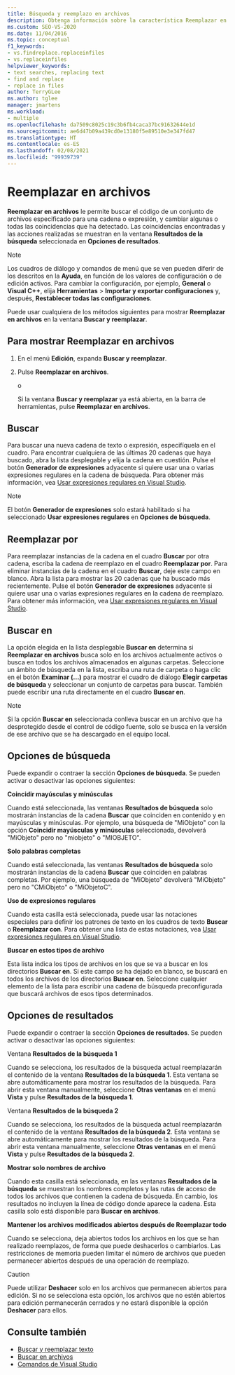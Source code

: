 ```yaml
---
title: Búsqueda y reemplazo en archivos
description: Obtenga información sobre la característica Reemplazar en archivos y cómo le permite buscar una cadena o expresión en el código de un conjunto de archivos especificado, así como cambiar algunas o todas las coincidencias encontradas.
ms.custom: SEO-VS-2020
ms.date: 11/04/2016
ms.topic: conceptual
f1_keywords:
- vs.findreplace.replaceinfiles
- vs.replaceinfiles
helpviewer_keywords:
- text searches, replacing text
- find and replace
- replace in files
author: TerryGLee
ms.author: tglee
manager: jmartens
ms.workload:
- multiple
ms.openlocfilehash: da7509c8025c19c3b6fb4caca37bc91632644e1d
ms.sourcegitcommit: ae6d47b09a439cd0e13180f5e89510e3e347fd47
ms.translationtype: HT
ms.contentlocale: es-ES
ms.lasthandoff: 02/08/2021
ms.locfileid: "99939739"
---
```

# <a name="replace-in-files"></a>Reemplazar en archivos

**Reemplazar en archivos** le permite buscar el código de un conjunto de archivos especificado para una cadena o expresión, y cambiar algunas o todas las coincidencias que ha detectado. Las coincidencias encontradas y las acciones realizadas se muestran en la ventana **Resultados de la búsqueda** seleccionada en **Opciones de resultados**.

> [!NOTE]
> Los cuadros de diálogo y comandos de menú que se ven pueden diferir de los descritos en la **Ayuda**, en función de los valores de configuración o de edición activos. Para cambiar la configuración, por ejemplo, **General** o **Visual C++**, elija **Herramientas** > **Importar y exportar configuraciones** y, después, **Restablecer todas las configuraciones**.

Puede usar cualquiera de los métodos siguientes para mostrar **Reemplazar en archivos** en la ventana **Buscar y reemplazar**.

## <a name="to-display-replace-in-files"></a>Para mostrar Reemplazar en archivos

1. En el menú **Edición**, expanda **Buscar y reemplazar**.

2. Pulse **Reemplazar en archivos**.

   o

   Si la ventana **Buscar y reemplazar** ya está abierta, en la barra de herramientas, pulse **Reemplazar en archivos**.

## <a name="find-what"></a>Buscar

Para buscar una nueva cadena de texto o expresión, especifíquela en el cuadro. Para encontrar cualquiera de las últimas 20 cadenas que haya buscado, abra la lista desplegable y elija la cadena en cuestión. Pulse el botón **Generador de expresiones** adyacente si quiere usar una o varias expresiones regulares en la cadena de búsqueda. Para obtener más información, vea [Usar expresiones regulares en Visual Studio](../ide/using-regular-expressions-in-visual-studio.md).

> [!NOTE]
> El botón **Generador de expresiones** solo estará habilitado si ha seleccionado **Usar expresiones regulares** en **Opciones de búsqueda**.

## <a name="replace-with"></a>Reemplazar por

Para reemplazar instancias de la cadena en el cuadro **Buscar** por otra cadena, escriba la cadena de reemplazo en el cuadro **Reemplazar por**. Para eliminar instancias de la cadena en el cuadro **Buscar**, deje este campo en blanco. Abra la lista para mostrar las 20 cadenas que ha buscado más recientemente. Pulse el botón **Generador de expresiones** adyacente si quiere usar una o varias expresiones regulares en la cadena de reemplazo. Para obtener más información, vea [Usar expresiones regulares en Visual Studio](../ide/using-regular-expressions-in-visual-studio.md).

## <a name="look-in"></a>Buscar en

La opción elegida en la lista desplegable **Buscar en** determina si **Reemplazar en archivos** busca solo en los archivos actualmente activos o busca en todos los archivos almacenados en algunas carpetas. Seleccione un ámbito de búsqueda en la lista, escriba una ruta de carpeta o haga clic en el botón **Examinar (...)** para mostrar el cuadro de diálogo **Elegir carpetas de búsqueda** y seleccionar un conjunto de carpetas para buscar. También puede escribir una ruta directamente en el cuadro **Buscar en**.

> [!NOTE]
> Si la opción **Buscar en** seleccionada conlleva buscar en un archivo que ha desprotegido desde el control de código fuente, solo se busca en la versión de ese archivo que se ha descargado en el equipo local.

## <a name="find-options"></a>Opciones de búsqueda

Puede expandir o contraer la sección **Opciones de búsqueda**. Se pueden activar o desactivar las opciones siguientes:

**Coincidir mayúsculas y minúsculas**

Cuando está seleccionada, las ventanas **Resultados de búsqueda** solo mostrarán instancias de la cadena **Buscar** que coinciden en contenido y en mayúsculas y minúsculas. Por ejemplo, una búsqueda de "MiObjeto" con la opción **Coincidir mayúsculas y minúsculas** seleccionada, devolverá "MiObjeto" pero no "miobjeto" o "MIOBJETO".

**Solo palabras completas**

Cuando está seleccionada, las ventanas **Resultados de búsqueda** solo mostrarán instancias de la cadena **Buscar** que coinciden en palabras completas. Por ejemplo, una búsqueda de "MiObjeto" devolverá "MiObjeto" pero no "CMiObjeto" o "MiObjetoC".

**Uso de expresiones regulares**

Cuando esta casilla está seleccionada, puede usar las notaciones especiales para definir los patrones de texto en los cuadros de texto **Buscar** o **Reemplazar con**. Para obtener una lista de estas notaciones, vea [Usar expresiones regulares en Visual Studio](../ide/using-regular-expressions-in-visual-studio.md).

**Buscar en estos tipos de archivo**

Esta lista indica los tipos de archivos en los que se va a buscar en los directorios **Buscar en**. Si este campo se ha dejado en blanco, se buscará en todos los archivos de los directorios **Buscar en**. Seleccione cualquier elemento de la lista para escribir una cadena de búsqueda preconfigurada que buscará archivos de esos tipos determinados.

## <a name="result-options"></a>Opciones de resultados

Puede expandir o contraer la sección **Opciones de resultados**. Se pueden activar o desactivar las opciones siguientes:

Ventana **Resultados de la búsqueda 1**

Cuando se selecciona, los resultados de la búsqueda actual reemplazarán el contenido de la ventana **Resultados de la búsqueda 1**. Esta ventana se abre automáticamente para mostrar los resultados de la búsqueda. Para abrir esta ventana manualmente, seleccione **Otras ventanas** en el menú **Vista** y pulse **Resultados de la búsqueda 1**.

Ventana **Resultados de la búsqueda 2**

Cuando se selecciona, los resultados de la búsqueda actual reemplazarán el contenido de la ventana **Resultados de la búsqueda 2**. Esta ventana se abre automáticamente para mostrar los resultados de la búsqueda. Para abrir esta ventana manualmente, seleccione **Otras ventanas** en el menú **Vista** y pulse **Resultados de la búsqueda 2**.

**Mostrar solo nombres de archivo**

Cuando esta casilla está seleccionada, en las ventanas **Resultados de la búsqueda** se muestran los nombres completos y las rutas de acceso de todos los archivos que contienen la cadena de búsqueda. En cambio, los resultados no incluyen la línea de código donde aparece la cadena. Esta casilla solo está disponible para **Buscar en archivos**.

**Mantener los archivos modificados abiertos después de Reemplazar todo**

Cuando se selecciona, deja abiertos todos los archivos en los que se han realizado reemplazos, de forma que puede deshacerlos o cambiarlos. Las restricciones de memoria pueden limitar el número de archivos que pueden permanecer abiertos después de una operación de reemplazo.

> [!CAUTION]
> Puede utilizar **Deshacer** solo en los archivos que permanecen abiertos para edición. Si no se selecciona esta opción, los archivos que no estén abiertos para edición permanecerán cerrados y no estará disponible la opción **Deshacer** para ellos.

## <a name="see-also"></a>Consulte también

- [Buscar y reemplazar texto](../ide/finding-and-replacing-text.md)
- [Buscar en archivos](../ide/find-in-files.md)
- [Comandos de Visual Studio](../ide/reference/visual-studio-commands.md)
